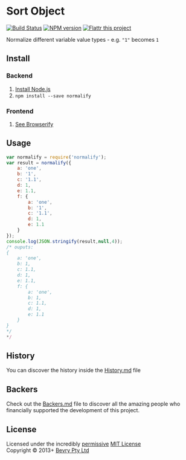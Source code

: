 # Sort Object

[![Build Status](https://secure.travis-ci.org/bevry/normalify.png?branch=master)](http://travis-ci.org/bevry/normalify)
[![NPM version](https://badge.fury.io/js/normalify.png)](https://npmjs.org/package/normalify)
[![Flattr this project](https://raw.github.com/balupton/flattr-buttons/master/badge-89x18.gif)](http://flattr.com/thing/344188/balupton-on-Flattr)

Normalize different variable value types - e.g. `"1"` becomes `1`



## Install

### Backend

1. [Install Node.js](http://bevry.me/node/install)
2. `npm install --save normalify`

### Frontend

1. [See Browserify](http://browserify.org/)



## Usage

``` javascript
var normalify = require('normalify');
var result = normalify({
    a: 'one',
    b: '1',
    c: '1.1',
    d: 1,
    e: 1.1,
    f: {
        a: 'one',
        b: '1',
        c: '1.1',
        d: 1,
        e: 1.1
    }
});
console.log(JSON.stringify(result,null,4));
/* ouputs:
{
    a: 'one',
    b: 1,
    c: 1.1,
    d: 1,
    e: 1.1,
    f: {
        a: 'one',
        b: 1,
        c: 1.1,
        d: 1,
        e: 1.1
    }
}
*/
*/
```



## History
You can discover the history inside the [History.md](https://github.com/bevry/normalify/blob/master/History.md#files) file



## Backers
Check out the [Backers.md](https://github.com/bevry/normalify/blob/master/Backers.md#files) file to discover all the amazing people who financially supported the development of this project.



## License
Licensed under the incredibly [permissive](http://en.wikipedia.org/wiki/Permissive_free_software_licence) [MIT License](http://creativecommons.org/licenses/MIT/)
<br/>Copyright © 2013+ [Bevry Pty Ltd](http://bevry.me)
